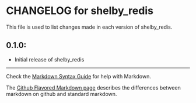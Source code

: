 # CHANGELOG for shelby_redis

This file is used to list changes made in each version of shelby_redis.

## 0.1.0:

* Initial release of shelby_redis

- - - 
Check the [Markdown Syntax Guide](http://daringfireball.net/projects/markdown/syntax) for help with Markdown.

The [Github Flavored Markdown page](http://github.github.com/github-flavored-markdown/) describes the differences between markdown on github and standard markdown.
